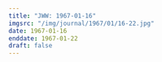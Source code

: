 ```yaml
---
title: "JWW: 1967-01-16"
imgsrc: "/img/journal/1967/01/16-22.jpg"
date: 1967-01-16
enddate: 1967-01-22
draft: false
---
```


<!-- fix pre-formatted input -->
